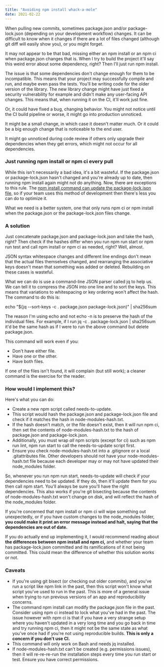 ```yaml
---
title: "Avoiding npm install whack-a-mole"
date: 2021-02-22
---
```


When pulling new commits, sometimes package.json and/or package-lock.json (depending on your development workflow) changes. It can be difficult to know when it changes if there are a lot of files changed (although git diff will easily show you), or you might forget.

It may not appear to be that bad, missing either an npm install or an npm ci when package.json changes that is. When I try to build the project it&#39;ll say this weird error about some dependency, right? Then I&#39;ll just run npm install.

The issue is that some dependencies don&#39;t change enough for them to be incompatible. This means that your project may successfully compile and run, and maybe even pass the tests. You&#39;ll be writing code for the older version of the library. The new library change might have just fixed a security vulnerability for example and didn&#39;t make any user-facing API changes. This means that, when running it on the CI, it&#39;ll work just fine.

Or, it could have fixed a bug, changing behavior. You might not notice until the CI build pipeline or worse, it might go into production unnoticed.

It might be a small change, in which case it doesn&#39;t matter much. Or it could be a big enough change that is noticeable to the end user.

It might go unnoticed during code review if others only upgrade their dependencies when they get errors, which might not occur for all dependencies.

### Just running npm install or npm ci every pull

While this isn&#39;t necessarily a bad idea, it&#39;s a bit wasteful. If the package.json or package-lock.json hasn&#39;t changed and you&#39;re already up to date, then running npm install again might not do anything. Now, there are exceptions to this rule. The [npm install command can update the package-lock.json file](https://stackoverflow.com/questions/45022048/why-does-npm-install-rewrite-package-lock-json), so if your team uses this method of development then there&#39;s less you can do to optimize it.

What we need is a better system, one that only runs npm ci or npm install when the package.json or the package-lock.json files change.

### A solution

Just concatenate package.json and package-lock.json and take the hash, right? Then check if the hashes differ when you run npm run start or npm run test and call npm install or npm ci as needed, right? Well, almost.

JSON syntax whitespace changes and different line endings don&#39;t mean that the actual files themselves changed, and rearranging the associative keys doesn&#39;t mean that something was added or deleted. Rebuilding on these cases is wasteful.

What we can do is use a command-line JSON parser called jq to help us. We can tell it to compress the JSON into one line and to sort the keys. This means that variations to whitespacing or key ordering won&#39;t affect the hash. The command to do this is:

echo &quot;$(jq --sort-keys -c . package.json package-lock.json)&quot; | sha256sum

The reason I&#39;m using echo and not echo -n is to preserve the hash of the individual files. For example, if I run jq -c . package-lock.json | sha256sum it&#39;d be the same hash as if I were to run the above command but delete package.json.

This command will work even if you:

- Don&#39;t have either file.
- Have one or the other.
- Have both files.

If one of the files isn&#39;t found, it will complain (but still work); a cleaner command is the exercise for the reader.

### How would I implement this?

Here&#39;s what you can do:

- Create a new npm script called needs-to-update.
- This script would hash the package.json and package-lock.json file and check if it matches the hash in node-modules-hash.txt.
- If the hash doesn&#39;t match, or the file doesn&#39;t exist, then it will run npm ci, then set the contents of node-modules-hash.txt to the hash of package.json and package-lock.json.
- Additionally, you must wrap _all_ npm scripts (except for ci) such as npm run lint, npm run start to call the needs-to-update script first.
- Ensure you check node-modules-hash.txt into a .gitignore or a local .gitattributes file. Other developers should not have your node-modules-hash.txt file because each developer may or may not have updated their node\_modules folder.

So, whenever you run npm run start, needs-to-update will check if your dependencies need to be updated. If they do, then it&#39;ll update them for you then call npm start. You&#39;ll always be sure you&#39;ll have the right dependencies. This also works if you&#39;re git bisecting because the contents of node-modules-hash.txt won&#39;t change on disk, and will reflect the hash of the node\_modules folder.

If you&#39;re concerned that npm install or npm ci will wipe something out unexpectedly, or if you have custom changes to the node\_modules folder, **you could make it print an error message instead and halt, saying that the dependencies are out of date.**

If you do actually end up implementing it, I would recommend reading about **the differences between npm install and npm ci,** and whether your team has package-lock.json committed and its ramifications of it not being committed. This could mean the difference of whether this solution works or not.

### Caveats

- If you&#39;re using git bisect (or checking out older commits), and you&#39;ve run a script like npm link in the past, then this script won&#39;t know what script you&#39;ve used to run in the past. This is more of a general issue when trying to run previous versions of an app and reproducibility concerns.
- The command npm install can modify the package.json file in the past. Consider using npm ci instead to lock what you&#39;ve had in the past. The issue however with npm ci is that if you have a very strange setup where you haven&#39;t updated in a very long time and you go back in time and try running npm ci, then it might not be the same state as what you&#39;ve once had if you&#39;re not using reproducible builds. **This is only a concern if you don&#39;t use CI.**
- This command will only work on Bash and needs jq installed.
- If node-modules-hash.txt can&#39;t be created (e.g. permissions issues), then it will re-re-re-run the installation steps every time you run start or test. Ensure you have correct permissions.
